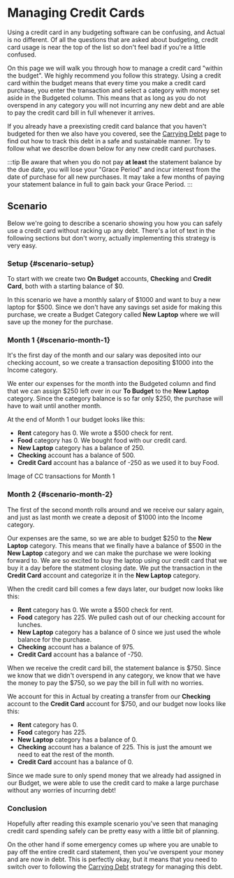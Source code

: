 # Managing Credit Cards

Using a credit card in any budgeting software can be confusing, and Actual is no different. Of all the questions that are asked about budgeting, credit card usage is near the top of the list so don't feel bad if you're a little confused.

On this page we will walk you through how to manage a credit card "within the budget". We highly recommend you follow this strategy. Using a credit card within the budget means that every time you make a credit card purchase, you enter the transaction and select a category with money set aside in the Budgeted column. This means that as long as you do not overspend in any category you will not incurring any new debt and are able to pay the credit card bill in full whenever it arrives. 

If you already have a preexisting credit card balance that you haven't budgeted for then we also have you covered, see the [Carrying Debt](./carrying-debt.md) page to find out how to track this debt in a safe and sustainable manner. Try to follow what we describe down below for any new credit card purchases.

:::tip
Be aware that when you do not pay **at least** the statement balance by the due date, you will lose your "Grace Period" and incur interest from the date of purchase for all new purchases. It may take a few months of paying your statement balance in full to gain back your Grace Period. 
:::

## Scenario

Below we're going to describe a scenario showing you how you can safely use a credit card without racking up any debt. There's a lot of text in the following sections but don't worry, actually implementing this strategy is very easy.


### Setup {#scenario-setup}

To start with we create two **On Budget** accounts, **Checking** and **Credit Card**, both with a starting balance of $0. 

In this scenario we have a monthly salary of $1000 and want to buy a new laptop for $500. Since we don't have any savings set aside for making this purchase, we create a Budget Category called **New Laptop** where we will save up the money for the purchase.


### Month 1 {#scenario-month-1}

It's the first day of the month and our salary was deposited into our checking account, so we create a transaction depositing $1000 into the Income category.

We enter our expenses for the month into the Budgeted column and find that we can assign $250 left over in our **To Budget** to the **New Laptop** category. Since the category balance is so far only $250, the purchase will have to wait until another month.

At the end of Month 1 our budget looks like this:
- **Rent** category has 0. We wrote a $500 check for rent.
- **Food** category has 0. We bought food with our credit card.
- **New Laptop** category has a balance of 250.
- **Checking** account has a balance of 500.
- **Credit Card** account has a balance of -250 as we used it to buy Food.

Image of CC transactions for Month 1

### Month 2 {#scenario-month-2}

The first of the second month rolls around and we receive our salary again, and just as last month we create a deposit of $1000 into the Income category.

Our expenses are the same, so we are able to budget $250 to the **New Laptop** category. This means that we finally have a balance of $500 in the **New Laptop** category and we can make the purchase we were looking forward to. We are so excited to buy the laptop using our credit card that we buy it a day before the statment closing date. We put the transaction in the **Credit Card** account and categorize it in the **New Laptop** category.

When the credit card bill comes a few days later, our budget now looks like this:
- **Rent** category has 0. We wrote a $500 check for rent.
- **Food** category has 225. We pulled cash out of our checking account for lunches.
- **New Laptop** category has a balance of 0 since we just used the whole balance for the purchase.
- **Checking** account has a balance of 975.
- **Credit Card** account has a balance of -750.

When we receive the credit card bill, the statement balance is $750. Since we know that we didn't overspend in any category, we know that we have the money to pay the $750, so we pay the bill in full with no worries. 

We account for this in Actual by creating a transfer from our **Checking** account to the **Credit Card** account for $750, and our budget now looks like this:
- **Rent** category has 0.
- **Food** category has 225.
- **New Laptop** category has a balance of 0.
- **Checking** account has a balance of 225. This is just the amount we need to eat the rest of the month.
- **Credit Card** account has a balance of 0.

Since we made sure to only spend money that we already had assigned in our Budget, we were able to use the credit card to make a large purchase without any worries of incurring debt!


### Conclusion

Hopefully after reading this example scenario you've seen that managing credit card spending safely can be pretty easy with a little bit of planning.

On the other hand if some emergency comes up where you are unable to pay off the entire credit card statement, then you've overspent your money and are now in debt. This is perfectly okay, but it means that you need to switch over to following the [Carrying Debt](./carrying-debt.md) strategy for managing this debt. 
